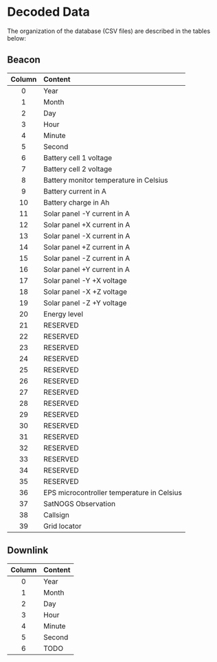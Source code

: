 # Decoded Data

The organization of the database (CSV files) are described in the tables below:

## Beacon

| Column | Content                                    |
| :----: | :----------------------------------------- |
| 0      | Year                                       |
| 1      | Month                                      |
| 2      | Day                                        |
| 3      | Hour                                       |
| 4      | Minute                                     |
| 5      | Second                                     |
| 6      | Battery cell 1 voltage                     |
| 7      | Battery cell 2 voltage                     |
| 8      | Battery monitor temperature in Celsius     |
| 9      | Battery current in A                       |
| 10     | Battery charge in Ah                       |
| 11     | Solar panel -Y current in A                |
| 12     | Solar panel +X current in A                |
| 13     | Solar panel -X current in A                |
| 14     | Solar panel +Z current in A                |
| 15     | Solar panel -Z current in A                |
| 16     | Solar panel +Y current in A                |
| 17     | Solar panel -Y +X voltage                  |
| 18     | Solar panel -X +Z voltage                  |
| 19     | Solar panel -Z +Y voltage                  |
| 20     | Energy level                               |
| 21     | RESERVED                                   |
| 22     | RESERVED                                   |
| 23     | RESERVED                                   |
| 24     | RESERVED                                   |
| 25     | RESERVED                                   |
| 26     | RESERVED                                   |
| 27     | RESERVED                                   |
| 28     | RESERVED                                   |
| 29     | RESERVED                                   |
| 30     | RESERVED                                   |
| 31     | RESERVED                                   |
| 32     | RESERVED                                   |
| 33     | RESERVED                                   |
| 34     | RESERVED                                   |
| 35     | RESERVED                                   |
| 36     | EPS microcontroller temperature in Celsius |
| 37     | SatNOGS Observation                        |
| 38     | Callsign                                   |
| 39     | Grid locator                               |

## Downlink

| Column | Content                                    |
| :----: | :----------------------------------------- |
| 0      | Year                                       |
| 1      | Month                                      |
| 2      | Day                                        |
| 3      | Hour                                       |
| 4      | Minute                                     |
| 5      | Second                                     |
| 6      | TODO                                       |
